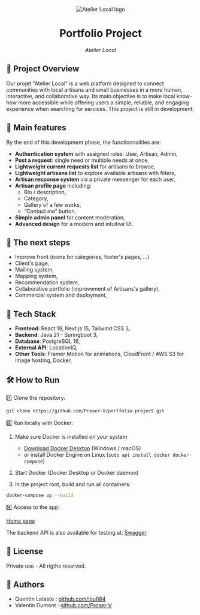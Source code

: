 <p align="center">
    <img src="https://atelierlocal-bucket1.s3.eu-west-3.amazonaws.com/logos/atelier-local-logo5_white.png" alt="Atelier Local logo">
</p>
<center>
<h1>Portfolio Project</h1>
<em>Atelier Local</em>
</center>

## 📖 Project Overview

Our projet "Atelier Local" is a web platform designed to connect communities with local artisans and small businesses in a more human, interactive, and collaborative way.
Its main objective is to make local know-how more accessible while offering users a simple, reliable, and engaging experience when searching for services.
This project is still in development.

## 🚀 Main features

By the end of this development phase, the functionnalities are:

- **Authentication system** with assigned roles: User, Artisan, Admin,
- **Post a request**: single need or multiple needs at once,
- **Lightweight current requests list** for artisans to browse,
- **Lightweight artisans list** to explore available artisans with filters,
- **Artisan response system** via a private messenger for each user,
- **Artisan profile page** including:
  - Bio / description,
  - Category,
  - Gallery of a few works,
  - “Contact me” button,
- **Simple admin panel** for content moderation,
- **Advanced design** for a modern and intuitive UI.

## 🧩 The next steps

+ Improve front (icons for categories, footer's pages, ...)
+ Client's page,
+ Mailing system,
+ Mapping system,
+ Recommendation system,
+ Collaborative portfolio (improvement of Artisans's gallery),
+ Commercial system and deployment,

## 🔧 Tech Stack

- **Frontend**: React 19, Next.js 15, Tailwind CSS 3,
- **Backend**: Java 21 - Springboot 3,
- **Database**: PostgreSQL 16,
- **External API**: LocationIQ,
- **Other Tools**: Framer Motion for animations, CloudFront / AWS S3 for image hosting, Docker.

## 🛠 How to Run

1️⃣ Clone the repository:

```bash
git clone https://github.com/Proser-V/portfolio-project.git
```

2️⃣ Run locally with Docker:

1. Make sure Docker is installed on your system  
   - [Download Docker Desktop](https://www.docker.com/products/docker-desktop/) (Windows / macOS)  
   - or install Docker Engine on Linux (`sudo apt install docker docker-compose`)

2. Start Docker (Docker Desktop or Docker daemon)

3. In the project root, build and run all containers:
```bash
docker-compose up --build
```

4️⃣ Access to the app:

[Home page](http://localhost:3000/)

The backend API is also available for testing at:
[Swagger](http://localhost:8080/swagger-ui/index.html)

## 📄 License

Private use - All rigths reserved.

## 🤝 Authors

+ Quentin Lataste : [github.com/loufi84](https://github.com/loufi84)
+ Valentin Dumont : [github.com/Proser-V](https://github.com/Proser-V)
